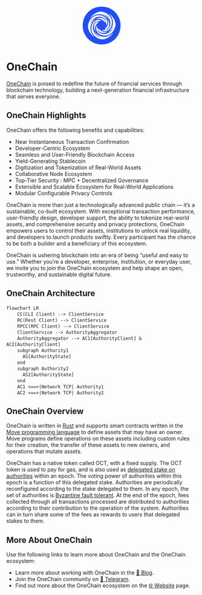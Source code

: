 <p align="center">
<img src="https://raw.githubusercontent.com/one-chain-labs/onechain/refs/heads/main/docs/logo.jpg" alt="Logo" width="100" height="100">
</p>

# OneChain

[OneChain](https://onelabs.cc) is poised to redefine the future of financial services through blockchain technology, building a next-generation financial infrastructure that serves everyone.

## OneChain Highlights

OneChain offers the following benefits and capabilities:

 * Near Instantaneous Transaction Confirmation
 * Developer-Centric Ecosystem
 * Seamless and User-Friendly Blockchain Access
 * Yield-Generating Stablecoin 
 * Digitization and Tokenization of Real-World Assets
 * Collaborative Node Ecosystem
 * Top-Tier Security : MPC + Decentralized Governance
 * Extensible and Scalable Ecosystem for Real-World Applications
 * Modular Configurable Privacy Controls

OneChain is more than just a technologically advanced public chain — it’s a sustainable, co-built ecosystem. With exceptional transaction performance, user-friendly design, developer support, the ability to tokenize real-world assets, and comprehensive security and privacy protections, OneChain empowers users to control their assets, institutions to unlock real liquidity, and developers to launch products swiftly. Every participant has the chance to be both a builder and a beneficiary of this ecosystem.

OneChain is ushering blockchain into an era of being “useful and easy to use.” Whether you’re a developer, enterprise, institution, or everyday user, we invite you to join the OneChain ecosystem and help shape an open, trustworthy, and sustainable digital future.

## OneChain Architecture

```mermaid
flowchart LR
    CC(CLI Client) --> ClientService
    RC(Rest Client) --> ClientService
    RPCC(RPC Client) --> ClientService
    ClientService --> AuthorityAggregator
    AuthorityAggregator --> AC1[AuthorityClient] & AC2[AuthorityClient]
    subgraph Authority1
      AS[AuthorityState]
    end
    subgraph Authority2
      AS2[AuthorityState]
    end
    AC1 <==>|Network TCP| Authority1
    AC2 <==>|Network TCP| Authority2
```

## OneChain Overview

OneChain is written in [Rust](https://www.rust-lang.org) and supports smart contracts written in the [Move programming language](https://github.com/move-language/move) to define assets that may have an owner. Move programs define operations on these assets including custom rules for their creation, the transfer of these assets to new owners, and operations that mutate assets.

OneChain has a native token called OCT, with a fixed supply. The OCT token is used to pay for gas, and is also used as [delegated stake on authorities](https://learn.bybit.com/blockchain/delegated-proof-of-stake-dpos/) within an epoch. The voting power of authorities within this epoch is a function of this delegated stake. Authorities are periodically reconfigured according to the stake delegated to them. In any epoch, the set of authorities is [Byzantine fault tolerant](https://pmg.csail.mit.edu/papers/osdi99.pdf). At the end of the epoch, fees collected through all transactions processed are distributed to authorities according to their contribution to the operation of the system. Authorities can in turn share some of the fees as rewards to users that delegated stakes to them.

## More About OneChain

Use the following links to learn more about OneChain and the OneChain ecosystem:

 * Learn more about working with OneChain in the [📔 Blog](https://onechain.medium.com).
 * Join the OneChain community on [💬 Telegram](https://t.me/hello_onechain).
 * Find out more about the OneChain ecosystem on the [🌐 Website](https://onelabs.cc) page.
